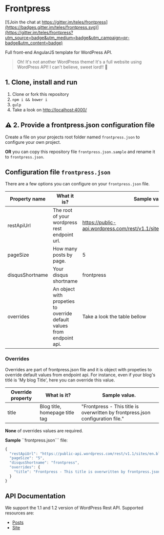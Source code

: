 # Frontpress

[![Join the chat at https://gitter.im/teles/frontpress](https://badges.gitter.im/teles/frontpress.svg)](https://gitter.im/teles/frontpress?utm_source=badge&utm_medium=badge&utm_campaign=pr-badge&utm_content=badge)

Full front-end AngularJS template for WordPress API. 

> Oh! It's not another WordPress theme! It's a full website using WordPress API! I can't believe, sweet lord!! :raised_hands:

## 1. Clone, install and run

1. Clone or fork this repository
2. ```npm i && bower i```
3. ``` gulp ```
4. Take a look on [http://localhost:4000/](http://localhost:4000/)

## :warning: 2. Provide a frontpress.json configuration file

Create a file on your projects root folder named ``frontpress.json`` to configure your own project.

**OR** you can copy this repository file ``frontpress.json.sample`` and rename it to ``frontpress.json``.


## Configuration file ``frontpress.json``

There are a few options you can configure on your ``frontpress.json`` file.

| Property name   	| What it is?                                                            	| Sample value                                                           	| Is required? 	|
|-----------------	|------------------------------------------------------------------------	|------------------------------------------------------------------------	|--------------	|
| restApiUrl      	| The root of your wordpress rest endpoint url.                          	| https://public-api.wordpress.com/rest/v1.1/sites/en.blog.wordpress.com 	| true         	|
| pageSize        	| How many posts by page.                                                	| 5                                                                      	| false        	|
| disqusShortname 	| Your disqus shortname                                                  	| frontpress                                                             	| false        	|
| overrides       	| An object with propeties to override default values from endpoint api. 	| Take a look the table bellow                                           	| false        	|


### Overrides

Overrides are part of frontpress.json file and it is object with propeties to override default values from endpoint api. For instance, even if your blog's titlé is 'My blog Title', here you can override this value.

| Override property | What is it?                      | Sample value.                                                                   |
|-------------------|----------------------------------|---------------------------------------------------------------------------------|
| title             | Blog title, homepage title tag | "Frontpress - This title is overwritten by frontpress.json configuration file." |

**None** of overrides values are required.

**Sample** ``frontpress.json``` file:

````javascript
{
  "restApiUrl": "https://public-api.wordpress.com/rest/v1.1/sites/en.blog.wordpress.com",
  "pageSize": "5",
  "disqusShortname": "frontpress",
  "overrides": {
    "title": "Frontpress - This title is overwritten by frontpress.json configuration file."
  }
}
````


## API Documentation

We support the 1.1 and 1.2 version of WordPress Rest API. Supported resources are:

* [Posts](https://developer.wordpress.com/docs/api/1.1/get/sites/%24site/posts/)
* [Site](https://developer.wordpress.com/docs/api/1.2/get/sites/%24site/)

